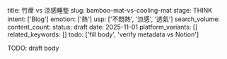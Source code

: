 title: 竹蓆 vs 涼感睡墊
slug: bamboo-mat-vs-cooling-mat
stage: THINK
intent: ['Blog']
emotion: ['熱']
usp: ['不悶熱', '涼感', '透氣']
search_volume: 
content_count: 
status: draft
date: 2025-11-01
platform_variants: []
related_keywords: []
todo: ['fill body', 'verify metadata vs Notion']

TODO: draft body

